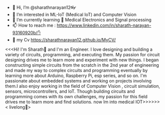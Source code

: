 - 👋 Hi, I’m @sharathnarayan12👓
- 👀 I’m interested in ML-IoT (Medical IoT) and Computer Vision 
- 🌱 I’m currently learning 🤘 Medical Electronics and Signal processing
- 📫 How to reach me : https://www.linkedin.com/in/sharath-narayan-93160920b/✋
- 🤩 my Cv https://sharathnarayan12.github.io/MyCV/

<<<Hi! I'm Sharath🖖 and I'm an Engineer.
I love designing and building a variety of circuits, programming, and executing them. My passion for circuit designing drives me to learn more and experiment with new things. 
I began constructing simple circuits from the scratch in the 2nd year of engineering and made my way to complex circuits and programming eventually by learning more about Arduino, Raspberry Pi, esp series, and so on. 
I'm passionate about embedded systems and working on projects involving them.I also enjoy working in the field of Computer Vision , circuit simulation, sensors, microcontrollers, and IoT.
Though building circuits and programming comes with its own challenges, my passion for this field drives me to learn more and find solutions. now Im into medical IOT>>>>>>
                                                                                    < livelong🖖>
